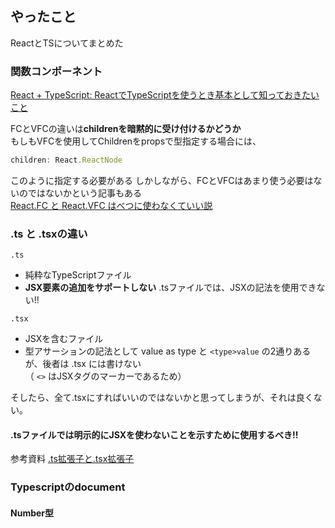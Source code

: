 ## やったこと
ReactとTSについてまとめた  


### 関数コンポーネント
[React + TypeScript: ReactでTypeScriptを使うとき基本として知っておきたいこと](https://qiita.com/FumioNonaka/items/4361d1cdf34ffb5a5338)  


FCとVFCの違いは**childrenを暗黙的に受け付けるかどうか**  
もしもVFCを使用してChildrenをpropsで型指定する場合には、
```js
children: React.ReactNode
```  
このように指定する必要がある
しかしながら、FCとVFCはあまり使う必要はないのではないかという記事もある  
[React.FC と React.VFC はべつに使わなくていい説 ](https://kray.jp/blog/dont-have-to-use-react-fc-and-react-vfc/)  

### .ts と .tsxの違い
`.ts`
- 純粋なTypeScriptファイル
- **JSX要素の追加をサポートしない**
.tsファイルでは、JSXの記法を使用できない!!

`.tsx`
- JSXを含むファイル
- 型アサーションの記法として value as type と `<type>value` の2通りあるが、後者は .tsx には書けない  
（ `<>` はJSXタグのマーカーであるため）  

そしたら、全て.tsxにすればいいのではないかと思ってしまうが、それは良くない。  
#### .tsファイルでは明示的にJSXを使わないことを示すために使用するべき!!  

参考資料 [.ts拡張子と.tsx拡張子](https://qiita.com/y-hira18/items/f67cfc45a70c7c25708a)

### Typescriptのdocument

#### Number型
